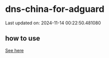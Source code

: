 # dns-china-for-adguard

Last updated on: 2024-11-14 00:22:50.481080

## how to use

[See here](https://github.com/AdguardTeam/AdGuardHome/wiki/Configuration#upstreams-from-file)